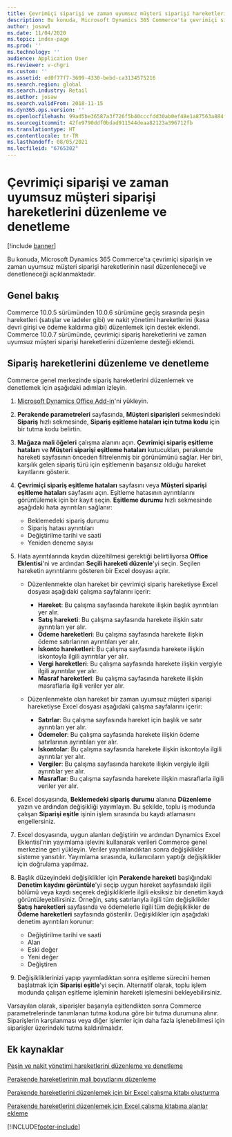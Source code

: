 ```yaml
---
title: Çevrimiçi siparişi ve zaman uyumsuz müşteri siparişi hareketlerini düzenleme ve denetleme
description: Bu konuda, Microsoft Dynamics 365 Commerce'ta çevrimiçi siparişin ve zaman uyumsuz müşteri siparişi hareketlerinin nasıl düzenleneceği ve denetleneceği açıklanmaktadır.
author: josaw1
ms.date: 11/04/2020
ms.topic: index-page
ms.prod: ''
ms.technology: ''
audience: Application User
ms.reviewer: v-chgri
ms.custom: ''
ms.assetid: ed0f77f7-3609-4330-bebd-ca3134575216
ms.search.region: global
ms.search.industry: Retail
ms.author: josaw
ms.search.validFrom: 2018-11-15
ms.dyn365.ops.version: ''
ms.openlocfilehash: 99ad5be36587a3f726f5b40cccfdd30ab0ef48e1a87563a884f83264f40842fc
ms.sourcegitcommit: 42fe9790ddf0bdad911544deaa82123a396712fb
ms.translationtype: HT
ms.contentlocale: tr-TR
ms.lasthandoff: 08/05/2021
ms.locfileid: "6765302"
---
```

# <a name="edit-and-audit-online-order-and-asynchronous-customer-order-transactions"></a>Çevrimiçi siparişi ve zaman uyumsuz müşteri siparişi hareketlerini düzenleme ve denetleme

[!include [banner](../includes/banner.md)]

Bu konuda, Microsoft Dynamics 365 Commerce'ta çevrimiçi siparişin ve zaman uyumsuz müşteri siparişi hareketlerinin nasıl düzenleneceği ve denetleneceği açıklanmaktadır.

## <a name="overview"></a>Genel bakış

Commerce 10.0.5 sürümünden 10.0.6 sürümüne geçiş sırasında peşin hareketleri (satışlar ve iadeler gibi) ve nakit yönetimi hareketlerini (kasa devri girişi ve ödeme kaldırma gibi) düzenlemek için destek eklendi. Commerce 10.0.7 sürümünde, çevrimiçi sipariş hareketlerini ve zaman uyumsuz müşteri siparişi hareketlerini düzenleme desteği eklendi.

## <a name="edit-and-audit-order-transactions"></a>Sipariş hareketlerini düzenleme ve denetleme

Commerce genel merkezinde sipariş hareketlerini düzenlemek ve denetlemek için aşağıdaki adımları izleyin.

1. [Microsoft Dynamics Office Add-in](https://appsource.microsoft.com/product/office/WA104379629?tab=Overview)'ni yükleyin.
1. **Perakende parametreleri** sayfasında, **Müşteri siparişleri** sekmesindeki **Sipariş** hızlı sekmesinde, **Sipariş eşitleme hataları için tutma kodu** için bir tutma kodu belirtin.
1. **Mağaza mali öğeleri** çalışma alanını açın. **Çevrimiçi sipariş eşitleme hataları** ve **Müşteri siparişi eşitleme hataları** kutucukları, perakende hareketi sayfasının önceden filtrelenmiş bir görünümünü sağlar. Her biri, karşılık gelen sipariş türü için eşitlemenin başarısız olduğu hareket kayıtlarını gösterir.
1. **Çevrimiçi sipariş eşitleme hataları** sayfasını veya **Müşteri siparişi eşitleme hataları** sayfasını açın. Eşitleme hatasının ayrıntılarını görüntülemek için bir kayıt seçin. **Eşitleme durumu** hızlı sekmesinde aşağıdaki hata ayrıntıları sağlanır:

    - Beklemedeki sipariş durumu
    - Sipariş hatası ayrıntıları
    - Değiştirilme tarihi ve saati
    - Yeniden deneme sayısı

1. Hata ayrıntılarında kaydın düzeltilmesi gerektiği belirtiliyorsa **Office Eklentisi**'ni ve ardından **Seçili hareketi düzenle**'yi seçin. Seçilen hareketin ayrıntılarını gösteren bir Excel dosyası açılır.

    - Düzenlenmekte olan hareket bir çevrimiçi sipariş hareketiyse Excel dosyası aşağıdaki çalışma sayfalarını içerir:

        - **Hareket**: Bu çalışma sayfasında harekete ilişkin başlık ayrıntıları yer alır.
        - **Satış hareketi**: Bu çalışma sayfasında harekete ilişkin satır ayrıntıları yer alır.
        - **Ödeme hareketleri**: Bu çalışma sayfasında harekete ilişkin ödeme satırlarının ayrıntıları yer alır.
        - **İskonto hareketleri**: Bu çalışma sayfasında harekete ilişkin iskontoyla ilgili ayrıntılar yer alır.
        - **Vergi hareketleri**: Bu çalışma sayfasında harekete ilişkin vergiyle ilgili ayrıntılar yer alır.
        - **Masraf hareketleri**: Bu çalışma sayfasında harekete ilişkin masraflarla ilgili veriler yer alır.

    - Düzenlenmekte olan hareket bir zaman uyumsuz müşteri siparişi hareketiyse Excel dosyası aşağıdaki çalışma sayfalarını içerir:

        - **Satırlar**: Bu çalışma sayfasında hareket için başlık ve satır ayrıntıları yer alır.
        - **Ödemeler**: Bu çalışma sayfasında harekete ilişkin ödeme satırlarının ayrıntıları yer alır.
        - **İskontolar**: Bu çalışma sayfasında harekete ilişkin iskontoyla ilgili ayrıntılar yer alır.
        - **Vergiler**: Bu çalışma sayfasında harekete ilişkin vergiyle ilgili ayrıntılar yer alır.
        - **Masraflar**: Bu çalışma sayfasında harekete ilişkin masraflarla ilgili veriler yer alır.

1. Excel dosyasında, **Beklemedeki sipariş durumu** alanına **Düzenleme** yazın ve ardından değişikliği yayımlayın. Bu şekilde, toplu iş modunda çalışan **Siparişi eşitle** işinin işlem sırasında bu kaydı atlamasını engellersiniz.
1. Excel dosyasında, uygun alanları değiştirin ve ardından Dynamics Excel Eklentisi'nin yayımlama işlevini kullanarak verileri Commerce genel merkezine geri yükleyin. Veriler yayımlandıktan sonra değişiklikler sisteme yansıtılır. Yayımlama sırasında, kullanıcıların yaptığı değişiklikler için doğrulama yapılmaz.
1. Başlık düzeyindeki değişiklikler için **Perakende hareketi** başlığındaki **Denetim kaydını görüntüle**'yi seçip uygun hareket sayfasındaki ilgili bölümü veya kaydı seçerek değişikliklerle ilgili eksiksiz bir denetim kaydı görüntüleyebilirsiniz. Örneğin, satış satırlarıyla ilgili tüm değişiklikler **Satış hareketleri** sayfasında ve ödemelerle ilgili tüm değişiklikler de **Ödeme hareketleri** sayfasında gösterilir. Değişiklikler için aşağıdaki denetim ayrıntıları korunur:

    - Değiştirilme tarihi ve saati
    - Alan
    - Eski değer
    - Yeni değer
    - Değiştiren

1. Değişikliklerinizi yapıp yayımladıktan sonra eşitleme sürecini hemen başlatmak için **Siparişi eşitle**'yi seçin. Alternatif olarak, toplu işlem modunda çalışan eşitleme işleminin hareketi işlemesini bekleyebilirsiniz.

Varsayılan olarak, siparişler başarıyla eşitlendikten sonra Commerce parametrelerinde tanımlanan tutma koduna göre bir tutma durumuna alınır. Siparişlerin karşılanması veya diğer işlemler için daha fazla işlenebilmesi için siparişler üzerindeki tutma kaldırılmalıdır.

## <a name="additional-resources"></a>Ek kaynaklar

[Peşin ve nakit yönetimi hareketlerini düzenleme ve denetleme](edit-cash-trans.md)

[Perakende hareketlerinin mali boyutlarını düzenleme](edit-financial-dim.md)

[Perakende hareketlerini düzenlemek için bir Excel çalışma kitabı oluşturma](create-excel-edit.md)

[Perakende hareketlerini düzenlemek için Excel çalışma kitabına alanlar ekleme](add-fields-excel.md)


[!INCLUDE[footer-include](../includes/footer-banner.md)]